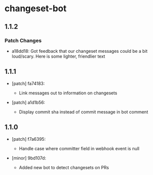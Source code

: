 # changeset-bot

## 1.1.2
### Patch Changes

- a18dd18: Got feedback that our changeset messages could be a bit loud/scary. Here is some lighter, friendlier text

## 1.1.1
- [patch] fa74183:

  - Link messages out to information on changesets
- [patch] a1d1b56:

  - Display commit sha instead of commit message in bot comment

## 1.1.0
- [patch] f7a6395:

  - Handle case where committer field in webhook event is null
- [minor] 9bd107d:

  - Added new bot to detect changesets on PRs
